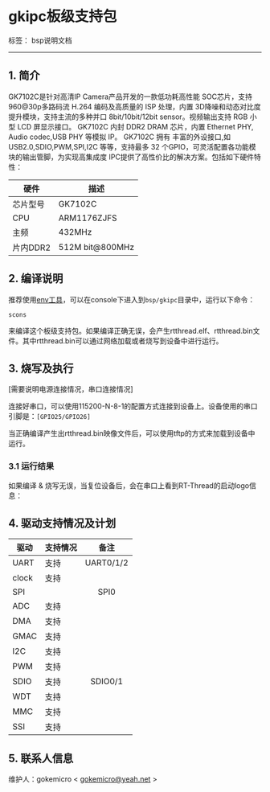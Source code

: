 ﻿# gkipc板级支持包

标签： bsp说明文档

---

## 1. 简介

GK7102C是针对高清IP Camera产品开发的一款低功耗高性能 SOC芯片，支持 960@30p多路码流 H.264 编码及高质量的 ISP 处理，内置  3D降噪和动态对比度提升模块，支持主流的多种并口 8bit/10bit/12bit sensor。视频输出支持 RGB 小型 LCD 屏显示接口。 GK7102C 内封 DDR2 DRAM 芯片，内置 Ethernet PHY, Audio codec,USB PHY 等模拟 IP。 GK7102C 拥有
丰富的外设接口,如 USB2.0,SDIO,PWM,SPI,I2C 等等，支持最多 32 个GPIO，可灵活配置各功能模块的输出管脚，为实现高集成度 IPC提供了高性价比的解决方案。包括如下硬件特性：

| 硬件 | 描述 |
| -- | -- |
|芯片型号| GK7102C |
|CPU| ARM1176ZJFS |
|主频| 432MHz |
|片内DDR2|  512M bit@800MHz |


## 2. 编译说明

推荐使用[env工具][1]，可以在console下进入到`bsp/gkipc`目录中，运行以下命令：

    scons

来编译这个板级支持包。如果编译正确无误，会产生rtthread.elf、rtthread.bin文件。其中rtthread.bin可以通过网络加载或者烧写到设备中进行运行。

## 3. 烧写及执行

[需要说明电源连接情况，串口连接情况]

连接好串口，可以使用115200-N-8-1的配置方式连接到设备上。设备使用的串口引脚是：`[GPIO25/GPIO26]`

当正确编译产生出rtthread.bin映像文件后，可以使用tftp的方式来加载到设备中运行。

### 3.1 运行结果

如果编译 & 烧写无误，当复位设备后，会在串口上看到RT-Thread的启动logo信息：

## 4. 驱动支持情况及计划

| 驱动 | 支持情况  |  备注  |
| ------ | ----  | :------:  |
| UART | 支持 | UART0/1/2 |
| clock | 支持 |  |
| SPI |  | SPI0 |
| ADC | 支持 |  |
| DMA | 支持 |  |
| GMAC | 支持 |  |
| I2C | 支持 |  |
| PWM | 支持 |  |
| SDIO | 支持 | SDIO0/1 |
| WDT | 支持 |  |
| MMC | 支持 |  |
| SSI | 支持 |  |

## 5. 联系人信息

维护人：gokemicro < gokemicro@yeah.net >

[1]: https://www.rt-thread.org/page/download.html